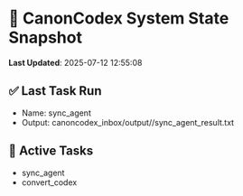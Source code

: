 # 🧠 CanonCodex System State Snapshot
**Last Updated**: 2025-07-12 12:55:08

## ✅ Last Task Run
- Name: sync_agent
- Output: canoncodex_inbox/output//sync_agent_result.txt

## 🔁 Active Tasks
- sync_agent
- convert_codex